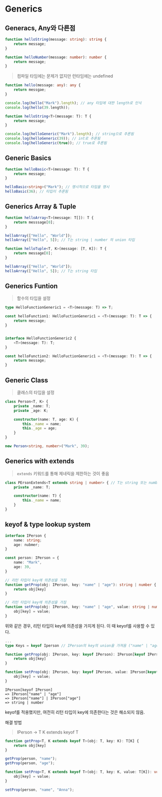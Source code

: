 # Generics

## Generacs, Any와 다른점

```typescript
function helloString(message: string): string {
    return message;
}

function helloNumber(message: number): number {
    return message;
}
```

> 컴파일 타임에는 문제가 없지만 런타임에는 undefined
```typescript
function hello(message: any): any {
    return messgae;
}

console.log(hello("Mark").length); // any 타입에 대한 length로 인식
console.log(hello(39.length));
```


```typescript
function helloString<T>(message: T): T {
    return message;
}

console.log(helloGeneric("Mark").length); // string으로 추론됨
console.log(helloGeneric(39)); // int로 추론됨
console.log(helloGeneric(true)); // true로 추론됨
```

## Generic Basics

```typescript
function helloBasic<T>(message: T): T {
    return message;
}

helloBasic<string>("Mark"); // 명시적으로 타입을 명시
helloBasic(36); // 타입이 추론됨
```




## Generics Array & Tuple
```typescript
function helloArray<T>(message: T[]): T {
    return messsage[0];
}

helloArray(["Hello", "World"]);
helloArray(["Hello", 5]); // T는 string | number 의 union 타입

function helloTuple<T, K>(message: [T, K]): T {
    return message[0];
}

helloArray(["Hello", "World"]);
helloArray(["Hello", 5]); // T는 string 타입
```


## Generics Funtion

> 함수의 타입을 설정

```typescript
type HelloFunctionGeneric1 = <T>(message: T) => T;

const helloFunction1: HelloFuctionGeneric1 = <T>(message: T): T => {
    return message;
}


interface HelloFunctionGeneric2 {
    <T>(message: T): T;
}

const helloFunction2: HelloFuctionGeneric1 = <T>(message: T): T => {
    return message;
}
```

## Generic Class
> 클래스의 타입을 설정
```typescript
class Person<T, K> {
    private _name: T;
    private _age: K;

    constructor(name: T, age: K) {
        this._name = name;
        this._age = age;
    }
}

new Person<string, number>("Mark", 39);

```

## Generics with extends

> `extends` 키워드를 통해 제네릭을 제한하는 것이 좋음

```typescript
class PErsonExtends<T extends string | number> { // T는 string 또는 number만 가능
    private _name: T;

    constructor(name: T) {
        this._name = name;
    }
}
```


## keyof & type lookup system

```typescript
interface IPerson {
    name: string;
    age: nubmer;
}

const person: IPerson = {
    name: "Mark",
    age: 39,
}

// 리턴 타입이 key에 의존성을 가짐
function getProp(obj: IPerson, key: "name" | "age"): string | number {
    return obj[key]
}

// 리턴 타입이 key에 의존성을 가짐
function setProp(obj: IPerson, key: "name" | "age", value: string | number): void {
    obj[key] = value;
}
```

위와 같은 경우, 리턴 타입이 key에 의존성을 가지게 된다. 이 때 keyof를 사용할 수 있다.

```typescript
...
type Keys = keyof Iperson // IPerson의 key의 union을 가져옴 ("name" | "age")

function getProp(obj: IPerson, key: keyof IPerson): IPerson[keyof IPerson] {
    return obj[key]
}

function setProp(obj: IPerson, key: keyof IPerson, value: IPerson[keyof IPerson]): void {
    obj[key] = value;
}
```

```
IPerson[keyof IPerson]
=> IPerson["name" | "age"]
=> IPerson["name"] | IPerson["age"]
=> string | number
```

keyof를 적용했지만, 여전히 리턴 타입이 key에 의존한다는 것은 해소되지 않음.

해결 방법
> IPerson -> T
> K extends keyof T


```typescript
function getProp<T, K extends keyof T>(obj: T, key: K): T[K] {
    return obj[key]
}

getProp(person, "name");
getProp(person, "age");

function setProp<T, K extends keyof T>(obj: T, key: K, value: T[K]): void {
    obj[key] = value;
}

setProp(person, "name", "Anna");
```
